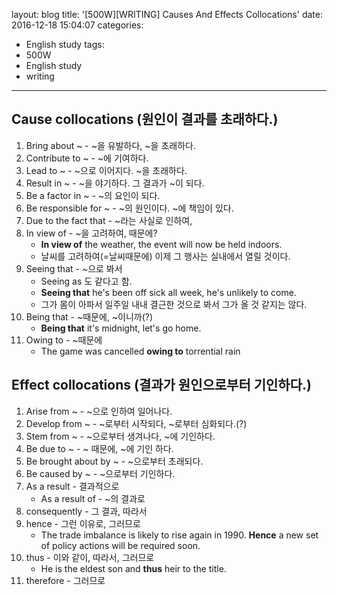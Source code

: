 layout: blog
title: '[500W][WRITING] Causes And Effects Collocations'
date: 2016-12-18 15:04:07
categories: 
- English study
tags:
- 500W
- English study
- writing
---

## Cause collocations (원인이 결과를 초래하다.)
1. Bring about ~ - ~을 유발하다, ~을 초래하다.
2. Contribute to ~ - ~에 기여하다.
3. Lead to ~ - ~으로 이어지다. ~을 초래하다.
4. Result in ~ - ~을 야기하다. 그 결과가 ~이 되다.
5. Be a factor in ~ - ~의 요인이 되다.
6. Be responsible for ~ - ~의 원인이다. ~에 책임이 있다.
7. Due to the fact that - ~라는 사실로 인하여,
8. In view of - ~을 고려하여, 때문에?
    * **In view of** the weather, the event will now be held indoors. 
    * 날씨를 고려하여(=날씨때문에) 이제 그 행사는 실내에서 열릴 것이다.
9. Seeing that - ~으로 봐서
    * Seeing as 도 같다고 함.
    * **Seeing that** he's been off sick all week, he's unlikely to come.
    * 그가 몸이 아파서 일주일 내내 결근한 것으로 봐서 그가 올 것 같지는 않다.
10. Being that - ~때문에, ~이니까(?)
    * **Being that** it's midnight, let's go home.
1. Owing to - ~때문에
    * The game was cancelled **owing to** torrential rain

## Effect collocations (결과가 원인으로부터 기인하다.)
1. Arise from ~ - ~으로 인하여 일어나다.
2. Develop from ~ - ~로부터 시작되다, ~로부터 심화되다.(?)
3. Stem from ~ - ~으로부터 생겨나다, ~에 기인하다.
4. Be due to ~ - ~ 때문에, ~에 기인 하다.
5. Be brought about by ~ - ~으로부터 초래되다.
6. Be caused by ~ - ~으로부터 기인하다.
1. As a result - 결과적으로
    * As a result of - ~의 결과로
1. consequently - 그 결과, 따라서
1. hence - 그런 이유로, 그러므로
    * The trade imbalance is likely to rise again in 1990. **Hence** a new set of policy actions will be required soon.
1. thus - 이와 같이, 따라서, 그러므로
    * He is the eldest son and **thus** heir to the title.
1. therefore - 그러므로
